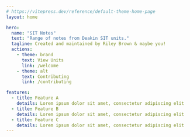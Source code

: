 ```yaml
---
# https://vitepress.dev/reference/default-theme-home-page
layout: home

hero:
  name: "SIT Notes"
  text: "Range of notes from Deakin SIT units."
  tagline: Created and maintained by Riley Brown & maybe you!
  actions:
    - theme: brand
      text: View Units
      link: /welcome
    - theme: alt
      text: Contributing
      link: /contributing

features:
  - title: Feature A
    details: Lorem ipsum dolor sit amet, consectetur adipiscing elit
  - title: Feature B
    details: Lorem ipsum dolor sit amet, consectetur adipiscing elit
  - title: Feature C
    details: Lorem ipsum dolor sit amet, consectetur adipiscing elit
---
```


